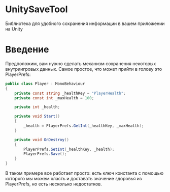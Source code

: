 # UnitySaveTool
Библиотека для удобного сохранения информации в вашем приложении на Unity

# Введение
Предположим, вам нужно сделать механизм сохранения некоторых внутриигровых данных. Самое простое, что может прийти в голову это PlayerPrefs:
```c#
public class Player : MonoBehaviour
{
    private const string _healthKey = "PlayerHealth";
    private const int _maxHealth = 100;

    private int _health;

    private void Start()
    {
        _health = PlayerPrefs.GetInt(_healthKey, _maxHealth);
    }

    private void OnDestroy()
    {
        PlayerPrefs.SetInt(_healthKey, _health);
        PlayerPrefs.Save();
    }
}
```
В таком примере все работает просто: есть ключ константа с помощью которого мы можем класть и доставать значение здоровья из PlayerPrefs, но есть несколько недостатков.

